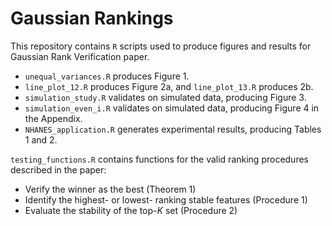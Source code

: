 # Gaussian Rankings

This repository contains ```R``` scripts used to produce figures and results for Gaussian Rank Verification paper. 
- ```unequal_variances.R``` produces Figure 1.
- ```line_plot_12.R``` produces Figure 2a, and ```line_plot_13.R``` produces 2b.
- ```simulation_study.R``` validates on simulated data, producing Figure 3.
- ```simulation_even_i.R``` validates on simulated data, producing Figure 4 in the Appendix.
- ```NHANES_application.R``` generates experimental results, producing Tables 1 and 2.

```testing_functions.R``` contains functions for the valid ranking procedures described in the paper:
- Verify the winner as the best (Theorem 1)
- Identify the highest- or lowest- ranking stable features (Procedure 1)
- Evaluate the stability of the top-*K* set (Procedure 2)
